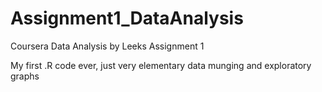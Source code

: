 Assignment1_DataAnalysis
========================

Coursera Data Analysis by Leeks Assignment 1

My first .R code ever, just very elementary data munging and exploratory graphs
